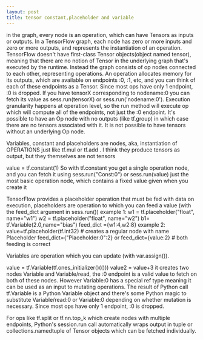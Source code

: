 ```yaml
---
layout: post
title: tensor constant,placeholder and variable
---
```


 in the graph, every node is an operation, which can have Tensors as inputs or outputs. 
 In a TensorFlow graph, each node has zero or more inputs and zero or more outputs, and represents the instantiation of an operation.
 TensorFlow doesn't have first-class Tensor objects(object named tensor), meaning that there are no notion of Tensor in the underlying graph that's 
 executed by the runtime.
 Instead the graph consists of op nodes connected to each other, representing operations. An operation allocates memory for its outputs,
 which are available on endpoints :0, :1, etc, and you can  think of each of these endpoints as a Tensor.
 Since most ops have only 1 endpoint, :0 is dropped. 
 If you have tensorX corresponding to nodename:0 you can fetch its value as sess.run(tensorX) or sess.run('nodename:0').
 Execution granularity happens at operation level, so the run method will execute op which will compute all of the endpoints, not just the :0 endpoint. 
 It's possible to have an Op node with no outputs (like tf.group) in which case there are no tensors associated with it. 
 It is not possible to have tensors without an underlying Op node.
 
 
 Variables, constant and placeholders are nodes, aka, instantiation of OPERATIONS just like tf.mul or tf.add . 
 I think they produce tensors as output, but they themselves are not tensors
 
 
value = tf.constant(1)
So with tf.constant you get a single operation node, and you can fetch it using sess.run("Const:0") or sess.run(value)
 just the most basic operation node, which contains a fixed value given when you create it
 
 
 TensorFlow provides a placeholder operation that must be fed with data on execution,
 placeholders are operation to which you can feed a value (with the feed_dict argument in sess.run())
 example 1:
 w1 = tf.placeholder("float", name="w1")
w2 = tf.placeholder("float", name="w2")
b1= tf.Variable(2.0,name="bias")
feed_dict ={w1:4,w2:8}
 example 2:
 value=tf.placeholder(tf.int32) # creates a regular node with name Placeholder
 feed_dict={"Placeholder:0":2} or feed_dict={value:2}  # both feeding is correct
 
 Variables are operation which you can update (with var.assign()). 

value = tf.Variable(tf.ones_initializer()(()))
value2 = value+3
it creates two nodes Variable and Variable/read, the :0 endpoint is a valid value to fetch on both of these nodes. 
However Variable:0 has a special ref type meaning it can be used as an input to mutating operations. 
The result of Python call tf.Variable is a Python Variable object and
there's some Python magic to substitute Variable/read:0 or Variable:0 depending on whether mutation is necessary. 
Since most ops have only 1 endpoint, :0 is dropped. 


For ops like tf.split or tf.nn.top_k which create nodes with multiple endpoints,
Python's session.run call automatically wraps output in tuple or collections.namedtuple of Tensor objects which can be fetched individually.
